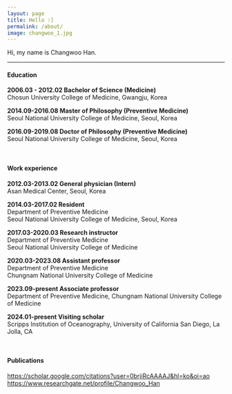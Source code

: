 ```yaml
---
layout: page
title: Hello :]
permalink: /about/
image: changwoo_1.jpg
---
```


Hi, my name is Changwoo Han. 

***

#### Education
<b>2006.03 - 2012.02 Bachelor of Science (Medicine)</b><br>
Chosun University College of Medicine, Gwangju, Korea

<b>2014.09-2016.08 Master of Philosophy (Preventive Medicine) </b><br>
Seoul National University College of Medicine, Seoul, Korea <br>		

<b>2016.09-2019.08 Doctor of Philosophy (Preventive Medicine) </b><br>
Seoul National University College of Medicine, Seoul, Korea 

<br>

#### Work experience

<b>2012.03-2013.02 General physician (Intern)</b><br>
Asan Medical Center, Seoul, Korea 

<b>2014.03-2017.02 Resident</b><br>
Department of Preventive Medicine<br>
Seoul National University College of Medicine, Seoul, Korea

<b>2017.03-2020.03 Research instructor</b><br>
Department of Preventive Medicine<br>
Seoul National University College of Medicine

<b>2020.03-2023.08 Assistant professor</b><br>
Department of Preventive Medicine<br>
Chungnam National University College of Medicine

<b>2023.09-present Associate professor</b><br>
Department of Preventive Medicine, Chungnam National University College of Medicine

<b>2024.01-present Visiting scholar</b><br>
Scripps Institution of Oceanography, University of California San Diego, La Jolla, CA

<br>

#### Publications
https://scholar.google.com/citations?user=0brjiRcAAAAJ&hl=ko&oi=ao<br>
https://www.researchgate.net/profile/Changwoo_Han